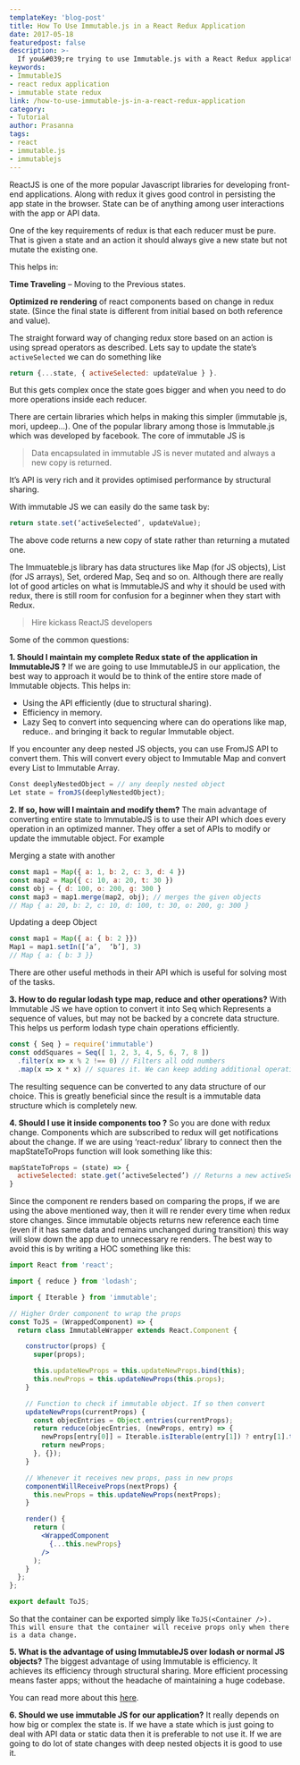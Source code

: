 ```yaml
---
templateKey: 'blog-post'
title: How To Use Immutable.js in a React Redux Application
date: 2017-05-18
featuredpost: false
description: >-
  If you&#039;re trying to use Immutable.js with a React Redux application and are having problems, this post can help.
keywords:
- ImmutableJS
- react redux application
- immutable state redux
link: /how-to-use-immutable-js-in-a-react-redux-application
category:
- Tutorial
author: Prasanna
tags:
- react
- immutable.js
- immutablejs
---
```

ReactJS is one of the more popular Javascript libraries for developing front-end applications. Along with redux it gives good control in persisting the app state in the browser. State can be of anything among user interactions with the app or API data.

One of the key requirements of redux is that each reducer must be pure. That is given a state and an action it should always give a new state but not mutate the existing one.

This helps in:

__Time Traveling__ – Moving to the Previous states.

__Optimized re rendering__ of react components based on change in redux state. (Since the final state is different from initial based on both reference and value).

The straight forward way of changing redux store based on an action is using spread operators as described. Lets say to update the state’s ```activeSelected``` we can do something like
```jsx
return {...state, { activeSelected: updateValue } }.
```
But this gets complex once the state goes bigger and when you need to do more operations inside each reducer.

There are certain libraries which helps in making this simpler (immutable js, mori, updeep…). One of the popular library among those is Immutable.js which was developed by facebook. The core of immutable JS is

> Data encapsulated in immutable JS is never mutated and always a new copy is returned.

It’s API is very rich and it provides optimised performance by structural sharing.

With immutable JS we can easily do the same task by:

```jsx
return state.set(‘activeSelected’, updateValue);
 ```

The above code returns a new copy of state rather than returning a mutated one.

The Immuateble.js library has data structures like Map (for JS objects), List (for JS arrays), Set, ordered Map, Seq and so on.
Although there are really lot of good articles on what is ImmutableJS and why it should be used with redux, there is still room for confusion for a beginner when they start with Redux.

> Hire kickass ReactJS developers

Some of the common questions:


__1. Should I maintain my complete Redux state of the application in ImmutableJS ?__
If we are going to use ImmutableJS in our application, the best way to approach it would be to think of the entire store made of Immutable objects. This helps in:

- Using the API efficiently (due to structural sharing).
- Efficiency in memory.
- Lazy Seq to convert into sequencing where can do operations like map, reduce.. and bringing it back to regular Immutable object.

If you encounter any deep nested JS objects, you can use FromJS API to convert them. This will convert every object to Immutable Map and convert every List to Immutable Array.
```js
Const deeplyNestedObject = // any deeply nested object
Let state = fromJS(deeplyNestedObject);
```
__2. If so, how will I maintain and modify them?__
The main advantage of converting entire state to ImmutableJS is to use their API which does every operation in an optimized manner. They offer a set of APIs to modify or update the immutable object. For example

Merging a state with another
```js
const map1 = Map({ a: 1, b: 2, c: 3, d: 4 })
const map2 = Map({ c: 10, a: 20, t: 30 })
const obj = { d: 100, o: 200, g: 300 }
const map3 = map1.merge(map2, obj); // merges the given objects
// Map { a: 20, b: 2, c: 10, d: 100, t: 30, o: 200, g: 300 }
```
Updating a deep Object
```js
const map1 = Map({ a: { b: 2 }})
Map1 = map1.setIn([‘a’,  ‘b’], 3)
// Map { a: { b: 3 }}
```
There are other useful methods in their API which is useful for solving most of the tasks.

__3. How to do regular lodash type map, reduce and other operations?__
With Immutable JS we have option to convert it into Seq which Represents a sequence of values, but may not be backed by a concrete data structure. This helps us perform lodash type chain operations efficiently.
```js
const { Seq } = require('immutable')
const oddSquares = Seq([ 1, 2, 3, 4, 5, 6, 7, 8 ])
  .filter(x => x % 2 !== 0) // Filters all odd numbers
  .map(x => x * x) // squares it. We can keep adding additional operations...
```
The resulting sequence can be converted to any data structure of our choice. This is greatly beneficial since the result is a immutable data structure which is completely new.

__4. Should I use it inside components too ?__
So you are done with redux change. Components which are subscribed to redux will get notifications about the change. If we are using ‘react-redux’ library to connect then the mapStateToProps function will look something like this:
```jsx
mapStateToProps = (state) => {
  activeSelected: state.get(‘activeSelected’) // Returns a new activeSelected even if data is not changed.
}
```
Since the component re renders based on comparing the props, if we are using the above mentioned way, then it will re render every time when redux store changes. Since immutable objects returns new reference each time (even if it has same data and remains unchanged during transition) this way will slow down the app due to unnecessary re renders. The best way to avoid this is by writing a HOC something like this:
```jsx
import React from 'react';

import { reduce } from 'lodash';

import { Iterable } from 'immutable';

// Higher Order component to wrap the props
const ToJS = (WrappedComponent) => {
  return class ImmutableWrapper extends React.Component {

    constructor(props) {
      super(props);

      this.updateNewProps = this.updateNewProps.bind(this);
      this.newProps = this.updateNewProps(this.props);
    }

    // Function to check if immutable object. If so then convert
    updateNewProps(currentProps) {
      const objecEntries = Object.entries(currentProps);
      return reduce(objecEntries, (newProps, entry) => {
        newProps[entry[0]] = Iterable.isIterable(entry[1]) ? entry[1].toJS() : entry[1]; // eslint-disable-line
        return newProps;
      }, {});
    }

    // Whenever it receives new props, pass in new props
    componentWillReceiveProps(nextProps) {
      this.newProps = this.updateNewProps(nextProps);
    }

    render() {
      return (
        <WrappedComponent
          {...this.newProps}
        />
      );
    }
  };
};

export default ToJS;
```
So that the container can be exported simply like ```ToJS(<Container />). This will ensure that the container will receive props only when there is a data change.```

__5. What is the advantage of using ImmutableJS over lodash or normal JS objects?__
The biggest advantage of using Immutable is efficiency. It achieves its efficiency through structural sharing. More efficient processing means faster apps; without the headache of maintaining a huge codebase.

You can read more about this [here](https://medium.com/@dtinth/immutable-js-persistent-data-structures-and-structural-sharing-6d163fbd73d2).

__6. Should we use immutable JS for our application?__
It really depends on how big or complex the state is. If we have a state which is just going to deal with API data or static data then it is preferable to not use it. If we are going to do lot of state changes with deep nested objects it is good to use it.